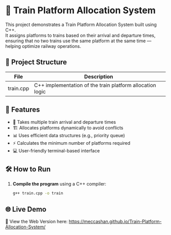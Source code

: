 # 🚉 Train Platform Allocation System

This project demonstrates a Train Platform Allocation System built using C++.  
It assigns platforms to trains based on their arrival and departure times, ensuring that no two trains use the same platform at the same time — helping optimize railway operations.

## 📂 Project Structure

| File              | Description                                      |
|-------------------|--------------------------------------------------|
| train.cpp| C++ implementation of the train platform allocation logic |

## 🚀 Features

- 🛬 Takes multiple train arrival and departure times  
- 🏗️ Allocates platforms dynamically to avoid conflicts  
- 📊 Uses efficient data structures (e.g., priority queue)  
- ⚡ Calculates the minimum number of platforms required  
- 💻 User-friendly terminal-based interface  

## 🛠️ How to Run

1. **Compile the program** using a C++ compiler:  
   ```bash
   g++ train.cpp -o train
   
## 🌐 Live Demo


🔗 View the Web Version here: https://meccashan.github.io/Train-Platform-Allocation-System/
